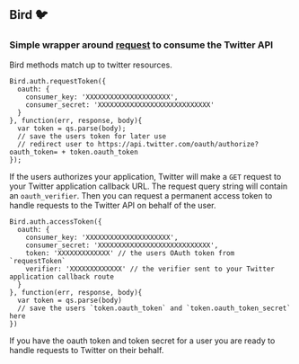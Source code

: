 ## Bird :bird:

### Simple wrapper around [request](https://github.com/mikeal/request) to consume the Twitter API

Bird methods match up to twitter resources.

```
Bird.auth.requestToken({
  oauth: {
    consumer_key: 'XXXXXXXXXXXXXXXXXXXXX',
    consumer_secret: 'XXXXXXXXXXXXXXXXXXXXXXXXXXXX'
  }
}, function(err, response, body){
  var token = qs.parse(body);
  // save the users token for later use
  // redirect user to https://api.twitter.com/oauth/authorize?oauth_token= + token.oauth_token
});
```

If the users authorizes your application, Twitter will make a `GET` request to your Twitter application callback URL. The request query string will contain an `oauth_verifier`. Then you can request a permanent access token to handle requests to the Twitter API on behalf of the user.

```
Bird.auth.accessToken({
  oauth: {
    consumer_key: 'XXXXXXXXXXXXXXXXXXXXX',
    consumer_secret: 'XXXXXXXXXXXXXXXXXXXXXXXXXXXX',
    token: 'XXXXXXXXXXXXX' // the users OAuth token from `requestToken`
    verifier: 'XXXXXXXXXXXXX' // the verifier sent to your Twitter application callback route
  }
}, function(err, response, body){
  var token = qs.parse(body)
  // save the users `token.oauth_token` and `token.oauth_token_secret` here
})
```

If you have the oauth token and token secret for a user you are ready to handle requests to Twitter on their behalf.
